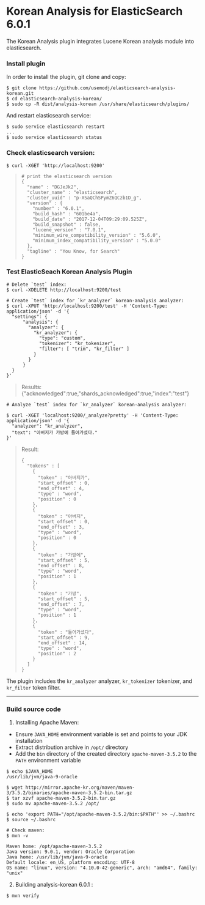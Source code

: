 Korean Analysis for ElasticSearch 6.0.1
==================================

The Korean Analysis plugin integrates Lucene Korean analysis module into elasticsearch.

### Install plugin
In order to install the plugin, git clone and copy:
```
$ git clone https://github.com/usemodj/elasticsearch-analysis-korean.git
$ cd elasticsearch-analysis-korean/
$ sudo cp -R dist/analysis-korean /usr/share/elasticsearch/plugins/
```

And restart elasticsearch service:
```
$ sudo service elasticsearch restart
...
$ sudo service elasticsearch status
```

### Check elasticsearch version:
```
$ curl -XGET 'http://localhost:9200'
```
>```
> # print the elasticsearch version
> {
>   "name" : "DGJeJk2",
>   "cluster_name" : "elasticsearch",
>   "cluster_uuid" : "p-XSaQChSPymZ6QCzb1D_g",
>   "version" : {
>     "number" : "6.0.1",
>     "build_hash" : "601be4a",
>     "build_date" : "2017-12-04T09:29:09.525Z",
>     "build_snapshot" : false,
>     "lucene_version" : "7.0.1",
>     "minimum_wire_compatibility_version" : "5.6.0",
>     "minimum_index_compatibility_version" : "5.0.0"
>   },
>   "tagline" : "You Know, for Search"
> }
>```

### Test ElasticSeach Korean Analysis Plugin

```
# Delete `test` index:
$ curl -XDELETE http://localhost:9200/test

# Create `test` index for `kr_analyzer` korean-analysis analyzer:
$ curl -XPUT 'http://localhost:9200/test' -H 'Content-Type: application/json' -d '{
  "settings": {
      "analysis": {
        "analyzer": {
          "kr_analyzer": {
            "type": "custom",
            "tokenizer": "kr_tokenizer",
            "filter": [ "trim", "kr_filter" ]
          }
        }
      }
  }
}'
```
> Results: {"acknowledged":true,"shards_acknowledged":true,"index":"test"}

```
# Analyze `test` index for `kr_analyzer` korean-analysis analyzer:

$ curl -XGET 'localhost:9200/_analyze?pretty' -H 'Content-Type: application/json' -d '{
  "analyzer": "kr_analyzer",
  "text": "아버지가 가방에 들어가셨다."
}'
```
> Result:
>```
> {
>   "tokens" : [
>     {
>       "token" : "아버지가",
>       "start_offset" : 0,
>       "end_offset" : 4,
>       "type" : "word",
>       "position" : 0
>     },
>     {
>       "token" : "아버지",
>       "start_offset" : 0,
>       "end_offset" : 3,
>       "type" : "word",
>       "position" : 0
>     },
>     {
>       "token" : "가방에",
>       "start_offset" : 5,
>       "end_offset" : 8,
>       "type" : "word",
>       "position" : 1
>     },
>     {
>       "token" : "가방",
>       "start_offset" : 5,
>       "end_offset" : 7,
>       "type" : "word",
>       "position" : 1
>     },
>     {
>       "token" : "들어가셨다",
>       "start_offset" : 9,
>       "end_offset" : 14,
>       "type" : "word",
>       "position" : 2
>     }
>   ]
> }
>```

The plugin includes the `kr_analyzer` analyzer, `kr_tokenizer` tokenizer, and `kr_filter` token filter.


------------------
### Build source code

1. Installing Apache Maven:
* Ensure `JAVA_HOME` environment variable is set and points to your JDK installation
* Extract distribution archive in `/opt/` directory
* Add the `bin` directory of the created directory `apache-maven-3.5.2` to the `PATH` environment variable

```
$ echo $JAVA_HOME
/usr/lib/jvm/java-9-oracle

$ wget http://mirror.apache-kr.org/maven/maven-3/3.5.2/binaries/apache-maven-3.5.2-bin.tar.gz
$ tar xzvf apache-maven-3.5.2-bin.tar.gz
$ sudo mv apache-maven-3.5.2 /opt/
 
$ echo 'export PATH="/opt/apache-maven-3.5.2/bin:$PATH"' >> ~/.bashrc
$ source ~/.bashrc

# Check maven:
$ mvn -v

Maven home: /opt/apache-maven-3.5.2
Java version: 9.0.1, vendor: Oracle Corporation
Java home: /usr/lib/jvm/java-9-oracle
Default locale: en_US, platform encoding: UTF-8
OS name: "linux", version: "4.10.0-42-generic", arch: "amd64", family: "unix"

```

2. Building analysis-korean 6.0.1 :
```
$ mvn verify
```
